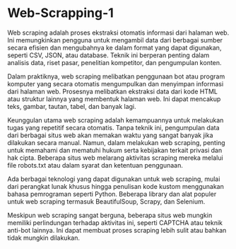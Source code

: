 # Web-Scrapping-1
Web scraping adalah proses ekstraksi otomatis informasi dari halaman web. Ini memungkinkan pengguna untuk mengambil data dari berbagai sumber secara efisien dan mengubahnya ke dalam format yang dapat digunakan, seperti CSV, JSON, atau database. Teknik ini berperan penting dalam analisis data, riset pasar, penelitian kompetitor, dan pengumpulan konten.

Dalam praktiknya, web scraping melibatkan penggunaan bot atau program komputer yang secara otomatis mengumpulkan dan menyimpan informasi dari halaman web. Prosesnya melibatkan ekstraksi data dari kode HTML atau struktur lainnya yang membentuk halaman web. Ini dapat mencakup teks, gambar, tautan, tabel, dan banyak lagi.

Keunggulan utama web scraping adalah kemampuannya untuk melakukan tugas yang repetitif secara otomatis. Tanpa teknik ini, pengumpulan data dari berbagai situs web akan memakan waktu yang sangat banyak jika dilakukan secara manual. Namun, dalam melakukan web scraping, penting untuk memahami dan mematuhi hukum serta kebijakan terkait privasi dan hak cipta. Beberapa situs web melarang aktivitas scraping mereka melalui file robots.txt atau dalam syarat dan ketentuan penggunaan.

Ada berbagai teknologi yang dapat digunakan untuk web scraping, mulai dari perangkat lunak khusus hingga penulisan kode kustom menggunakan bahasa pemrograman seperti Python. Beberapa library dan alat populer untuk web scraping termasuk BeautifulSoup, Scrapy, dan Selenium.

Meskipun web scraping sangat berguna, beberapa situs web mungkin memiliki perlindungan terhadap aktivitas ini, seperti CAPTCHA atau teknik anti-bot lainnya. Ini dapat membuat proses scraping lebih sulit atau bahkan tidak mungkin dilakukan.
